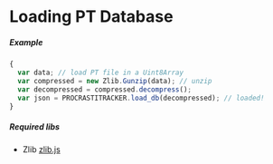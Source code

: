 Loading PT Database
===================

##### Example

```js
{
  var data; // load PT file in a Uint8Array
  var compressed = new Zlib.Gunzip(data); // unzip
  var decompressed = compressed.decompress();
  var json = PROCRASTITRACKER.load_db(decompressed); // loaded!
}
```


##### Required libs

  - Zlib [zlib.js](https://github.com/imaya/zlib.js/)
